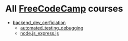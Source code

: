 # All [FreeCodeCamp](https://www.freecodecamp.org/) courses

- [backend_dev_cerficiation](backend_dev_cerficiation)  
  - [automated_testing_debugging](freeCodeCamp/backend_dev_certification/automated_testing_debugging/README.md)
  - [node.js_express.js](freeCodeCamp/backend_dev_certification/node.js_express.js/README.md)
  